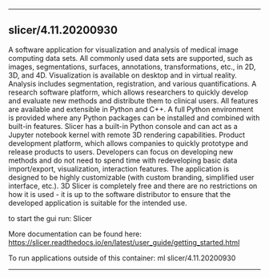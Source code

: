 
----------------------------------
## slicer/4.11.20200930 ##
A software application for visualization and analysis of medical image computing data sets. All commonly used data sets are supported, such as images, segmentations, surfaces, annotations, transformations, etc., in 2D, 3D, and 4D. Visualization is available on desktop and in virtual reality. Analysis includes segmentation, registration, and various quantifications.
A research software platform, which allows researchers to quickly develop and evaluate new methods and distribute them to clinical users. All features are available and extensible in Python and C++. A full Python environment is provided where any Python packages can be installed and combined with built-in features. Slicer has a built-in Python console and can act as a Jupyter notebook kernel with remote 3D rendering capabilities.
Product development platform, which allows companies to quickly prototype and release products to users. Developers can focus on developing new methods and do not need to spend time with redeveloping basic data import/export, visualization, interaction features. The application is designed to be highly customizable (with custom branding, simplified user interface, etc.). 3D Slicer is completely free and there are no restrictions on how it is used - it is up to the software distributor to ensure that the developed application is suitable for the intended use.

to start the gui run: Slicer 

More documentation can be found here: https://slicer.readthedocs.io/en/latest/user_guide/getting_started.html

To run applications outside of this container: ml slicer/4.11.20200930

----------------------------------

